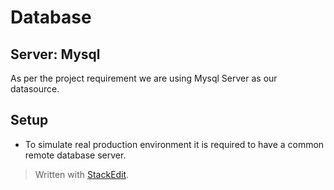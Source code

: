 
# Database
## Server: Mysql
As per the project requirement we are using Mysql Server as our datasource.

## Setup
- To simulate real production environment it is required to have a common remote database server.

> Written with [StackEdit](https://stackedit.io/).
<!--stackedit_data:
eyJoaXN0b3J5IjpbODM3ODg5NDU3XX0=
-->